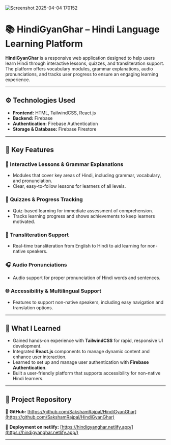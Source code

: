 ![Screenshot 2025-04-04 170152](https://github.com/user-attachments/assets/8e475562-c542-4d5e-bd80-b927ee609544)

# 📚 HindiGyanGhar – Hindi Language Learning Platform

**HindiGyanGhar** is a responsive web application designed to help users learn Hindi through interactive lessons, quizzes, and transliteration support. The platform offers vocabulary modules, grammar explanations, audio pronunciations, and tracks user progress to ensure an engaging learning experience.

---

## ⚙️ Technologies Used

- **Frontend:** HTML, TailwindCSS, React.js
- **Backend:** Firebase
- **Authentication:** Firebase Authentication
- **Storage & Database:** Firebase Firestore

---

## 📑 Key Features

### 📝 Interactive Lessons & Grammar Explanations
- Modules that cover key areas of Hindi, including grammar, vocabulary, and pronunciation.
- Clear, easy-to-follow lessons for learners of all levels.

### 🎯 Quizzes & Progress Tracking
- Quiz-based learning for immediate assessment of comprehension.
- Tracks learning progress and shows achievements to keep learners motivated.

### 🔄 Transliteration Support
- Real-time transliteration from English to Hindi to aid learning for non-native speakers.

### 🎧 Audio Pronunciations
- Audio support for proper pronunciation of Hindi words and sentences.

### 🌐 Accessibility & Multilingual Support
- Features to support non-native speakers, including easy navigation and translation options.

---

## 🧠 What I Learned

- Gained hands-on experience with **TailwindCSS** for rapid, responsive UI development.
- Integrated **React.js** components to manage dynamic content and enhance user interaction.
- Learned to set up and manage user authentication with **Firebase Authentication**.
- Built a user-friendly platform that supports accessibility for non-native Hindi learners.

---

## 🔗 Project Repository

📁 **GitHub:** [https://github.com/SakshamRajpal/HindiGyanGhar](https://github.com/SakshamRajpal/HindiGyanGhar)

🚧 **Deployment on netlify:** [https://hindigyanghar.netlify.app/](https://hindigyanghar.netlify.app/)

---

